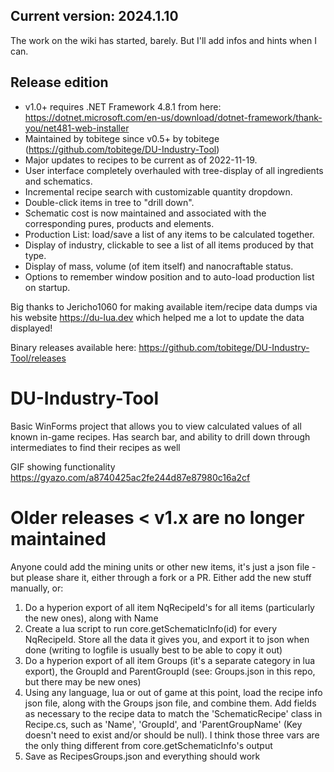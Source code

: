 ## Current version: 2024.1.10

The work on the wiki has started, barely. But I'll add infos and hints when I can.

## Release edition

- v1.0+ requires .NET Framework 4.8.1 from here: https://dotnet.microsoft.com/en-us/download/dotnet-framework/thank-you/net481-web-installer
- Maintained by tobitege since v0.5+ by tobitege (https://github.com/tobitege/DU-Industry-Tool)
- Major updates to recipes to be current as of 2022-11-19.
- User interface completely overhauled with tree-display of all ingredients and schematics.
- Incremental recipe search with customizable quantity dropdown.
- Double-click items in tree to "drill down".
- Schematic cost is now maintained and associated with the corresponding pures, products and elements.
- Production List: load/save a list of any items to be calculated together.
- Display of industry, clickable to see a list of all items produced by that type.
- Display of mass, volume (of item itself) and nanocraftable status.
- Options to remember window position and to auto-load production list on startup.

Big thanks to Jericho1060 for making available item/recipe data dumps via
his website https://du-lua.dev which helped me a lot to update the data displayed!

Binary releases available here:
https://github.com/tobitege/DU-Industry-Tool/releases

# DU-Industry-Tool

Basic WinForms project that allows you to view calculated values of all known in-game recipes. Has search bar, and ability to drill down through intermediates to find their recipes as well

GIF showing functionality
https://gyazo.com/a8740425ac2fe244d87e87980c16a2cf

# Older releases < v1.x are no longer maintained

Anyone could add the mining units or other new items, it's just a json file - but please share it, either through a fork or a PR.  Either add the new stuff manually, or:

1. Do a hyperion export of all item NqRecipeId's for all items (particularly the new ones), along with Name
2. Create a lua script to run core.getSchematicInfo(id) for every NqRecipeId.  Store all the data it gives you, and export it to json when done (writing to logfile is usually best to be able to copy it out)
3. Do a hyperion export of all item Groups (it's a separate category in lua export), the GroupId and ParentGroupId (see: Groups.json in this repo, but there may be new ones)
4. Using any language, lua or out of game at this point, load the recipe info json file, along with the Groups json file, and combine them.  Add fields as necessary to the recipe data to match the 'SchematicRecipe' class in Recipe.cs, such as 'Name', 'GroupId', and 'ParentGroupName' (Key doesn't need to exist and/or should be null).  I think those three vars are the only thing different from core.getSchematicInfo's output
5. Save as RecipesGroups.json and everything should work
